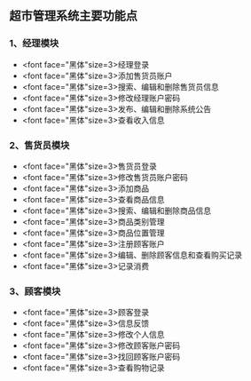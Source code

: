 ## 超市管理系统主要功能点
### 1、经理模块

* <font face="黑体"size=3>经理登录</font>
* <font face="黑体"size=3>添加售货员账户</font>
* <font face="黑体"size=3>搜索、编辑和删除售货员信息</font>
* <font face="黑体"size=3>修改经理账户密码</font>
* <font face="黑体"size=3>发布、编辑和删除系统公告</font>
* <font face="黑体"size=3>查看收入信息</font>

### 2、售货员模块
* <font face="黑体"size=3>售货员登录</font>
* <font face="黑体"size=3>修改售货员账户密码</font>
* <font face="黑体"size=3>添加商品</font>
* <font face="黑体"size=3>查看商品信息</font>
* <font face="黑体"size=3>搜索、编辑和删除商品信息</font>
* <font face="黑体"size=3>商品类别管理</font>
* <font face="黑体"size=3>商品位置管理</font>
* <font face="黑体"size=3>注册顾客账户</font>
* <font face="黑体"size=3>编辑、删除顾客信息和查看购买记录</font>
* <font face="黑体"size=3>记录消费</font>


### 3、顾客模块

* <font face="黑体"size=3>顾客登录</font>
* <font face="黑体"size=3>信息反馈</font>
* <font face="黑体"size=3>修改个人信息</font>
* <font face="黑体"size=3>修改顾客账户密码</font>
* <font face="黑体"size=3>找回顾客账户密码</font>
* <font face="黑体"size=3>查看购物记录</font>
